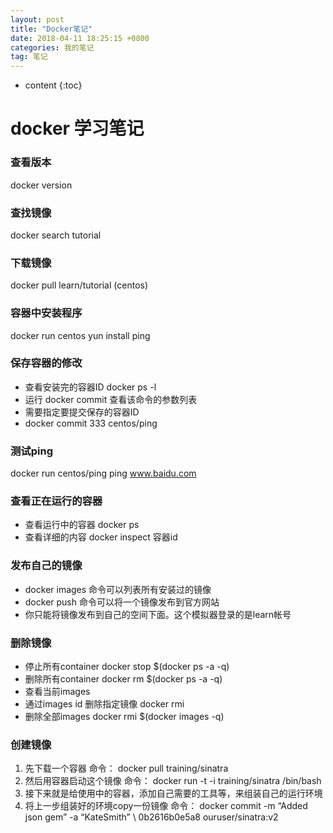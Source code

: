```yaml
---
layout: post
title: "Docker笔记"
date: 2018-04-11 18:25:15 +0800 
categories: 我的笔记
tag: 笔记
---
```

* content
{:toc}


<!-- more -->

# docker 学习笔记
    
### 查看版本
docker version

### 查找镜像
docker search tutorial 

### 下载镜像
docker pull learn/tutorial (centos) 

### 容器中安装程序
docker run centos yun install ping

### 保存容器的修改
* 查看安装完的容器ID docker ps -l
* 运行 docker commit 查看该命令的参数列表
* 需要指定要提交保存的容器ID
* docker commit 333 centos/ping
 
###  测试ping
docker run centos/ping ping www.baidu.com

### 查看正在运行的容器
* 查看运行中的容器 docker ps 
* 查看详细的内容 docker inspect 容器id

### 发布自己的镜像
* docker images 命令可以列表所有安装过的镜像
* docker push 命令可以将一个镜像发布到官方网站
* 你只能将镜像发布到自己的空间下面。这个模拟器登录的是learn帐号

### 删除镜像
* 停止所有container docker stop $(docker ps -a -q)
* 删除所有container docker rm $(docker ps -a -q)
* 查看当前images 
* 通过images id 删除指定镜像 docker rmi <image id>
* 删除全部images docker rmi $(docker images -q)


### 创建镜像
1. 先下载一个容器 命令： docker pull training/sinatra
2. 然后用容器启动这个镜像 命令： docker run -t -i training/sinatra /bin/bash
3. 接下来就是给使用中的容器，添加自己需要的工具等，来组装自己的运行环境
4. 将上一步组装好的环境copy一份镜像 命令： docker commit -m “Added json gem” -a “KateSmith” \ 0b2616b0e5a8 ouruser/sinatra:v2 
 


